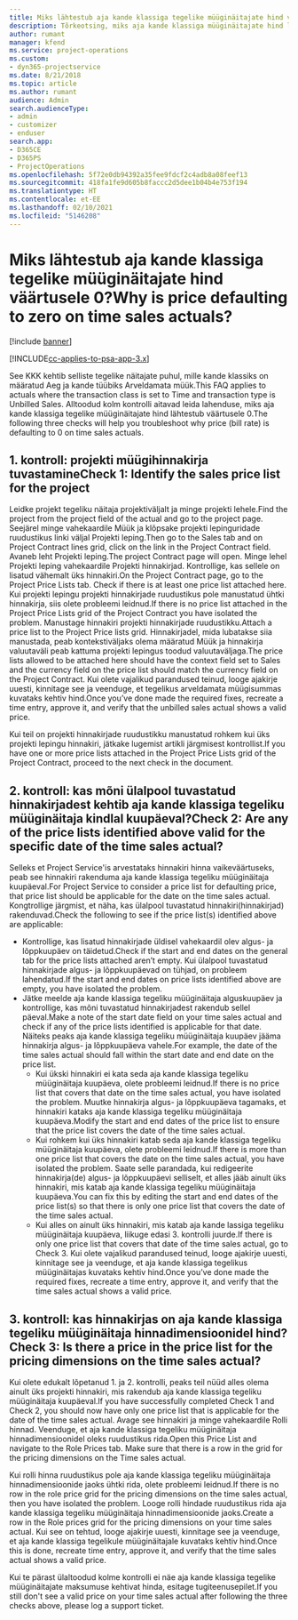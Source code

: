 ```yaml
---
title: Miks lähtestub aja kande klassiga tegelike müüginäitajate hind väärtusele 0?
description: Tõrkeotsing, miks aja kande klassiga müüginäitajate hind lähtestub väärtusele 0.
author: rumant
manager: kfend
ms.service: project-operations
ms.custom:
- dyn365-projectservice
ms.date: 8/21/2018
ms.topic: article
ms.author: rumant
audience: Admin
search.audienceType:
- admin
- customizer
- enduser
search.app:
- D365CE
- D365PS
- ProjectOperations
ms.openlocfilehash: 5f72e0db94392a35fee9fdcf2c4adb8a08feef13
ms.sourcegitcommit: 418fa1fe9d605b8faccc2d5dee1b04b4e753f194
ms.translationtype: HT
ms.contentlocale: et-EE
ms.lasthandoff: 02/10/2021
ms.locfileid: "5146208"
---
```

# <a name="why-is-price-defaulting-to-zero-on-time-sales-actuals"></a><span data-ttu-id="ae355-103">Miks lähtestub aja kande klassiga tegelike müüginäitajate hind väärtusele 0?</span><span class="sxs-lookup"><span data-stu-id="ae355-103">Why is price defaulting to zero on time sales actuals?</span></span>

[!include [banner](../includes/psa-now-project-operations.md)]

[!INCLUDE[cc-applies-to-psa-app-3.x](../includes/cc-applies-to-psa-app-3x.md)]

<span data-ttu-id="ae355-104">See KKK kehtib selliste tegelike näitajate puhul, mille kande klassiks on määratud Aeg ja kande tüübiks Arveldamata müük.</span><span class="sxs-lookup"><span data-stu-id="ae355-104">This FAQ applies to actuals where the transaction class is set to Time and transaction type is Unbilled Sales.</span></span> <span data-ttu-id="ae355-105">Alltoodud kolm kontrolli aitavad leida lahenduse, miks aja kande klassiga tegelike müüginäitajate hind lähtestub väärtusele 0.</span><span class="sxs-lookup"><span data-stu-id="ae355-105">The following three checks will help you troubleshoot why price (bill rate) is defaulting to 0 on time sales actuals.</span></span>

## <a name="check-1-identify-the-sales-price-list-for-the-project"></a><span data-ttu-id="ae355-106">1. kontroll: projekti müügihinnakirja tuvastamine</span><span class="sxs-lookup"><span data-stu-id="ae355-106">Check 1: Identify the sales price list for the project</span></span>

<span data-ttu-id="ae355-107">Leidke projekt tegeliku näitaja projektiväljalt ja minge projekti lehele.</span><span class="sxs-lookup"><span data-stu-id="ae355-107">Find the project from the project field of the actual and go to the project page.</span></span> <span data-ttu-id="ae355-108">Seejärel minge vahekaardile Müük ja klõpsake projekti lepinguridade ruudustikus linki väljal Projekti leping.</span><span class="sxs-lookup"><span data-stu-id="ae355-108">Then go to the Sales tab and on Project Contract lines grid, click on the link in the Project Contract field.</span></span> <span data-ttu-id="ae355-109">Avaneb leht Projekti leping.</span><span class="sxs-lookup"><span data-stu-id="ae355-109">The project Contract page will open.</span></span> <span data-ttu-id="ae355-110">Minge lehel Projekti leping vahekaardile Projekti hinnakirjad. Kontrollige, kas sellele on lisatud vähemalt üks hinnakiri.</span><span class="sxs-lookup"><span data-stu-id="ae355-110">On the Project Contract page, go to the Project Price Lists tab. Check if there is at least one price list attached here.</span></span> <span data-ttu-id="ae355-111">Kui projekti lepingu projekti hinnakirjade ruudustikus pole manustatud ühtki hinnakirja, siis olete probleemi leidnud.</span><span class="sxs-lookup"><span data-stu-id="ae355-111">If there is no price list attached in the Project Price Lists grid of the Project Contract you have isolated the problem.</span></span> <span data-ttu-id="ae355-112">Manustage hinnakiri projekti hinnakirjade ruudustikku.</span><span class="sxs-lookup"><span data-stu-id="ae355-112">Attach a price list to the Project Price lists grid.</span></span> <span data-ttu-id="ae355-113">Hinnakirjadel, mida lubatakse siia manustada, peab kontekstiväljaks olema määratud Müük ja hinnakirja valuutaväli peab kattuma projekti lepingus toodud valuutaväljaga.</span><span class="sxs-lookup"><span data-stu-id="ae355-113">The price lists allowed to be attached here should have the context field set to Sales and the currency field on the price list should match the currency field on the Project Contract.</span></span> <span data-ttu-id="ae355-114">Kui olete vajalikud parandused teinud, looge ajakirje uuesti, kinnitage see ja veenduge, et tegelikus arveldamata müügisummas kuvataks kehtiv hind.</span><span class="sxs-lookup"><span data-stu-id="ae355-114">Once you’ve done made the required fixes, recreate a time entry, approve it, and verify that the unbilled sales actual shows a valid price.</span></span> 

<span data-ttu-id="ae355-115">Kui teil on projekti hinnakirjade ruudustikku manustatud rohkem kui üks projekti lepingu hinnakiri, jätkake lugemist artikli järgmisest kontrollist.</span><span class="sxs-lookup"><span data-stu-id="ae355-115">If you have one or more price lists attached in the Project Price Lists grid of the Project Contract, proceed to the next check in the document.</span></span>

## <a name="check-2-are-any-of-the-price-lists-identified-above-valid-for-the-specific-date-of-the-time-sales-actual"></a><span data-ttu-id="ae355-116">2. kontroll: kas mõni ülalpool tuvastatud hinnakirjadest kehtib aja kande klassiga tegeliku müüginäitaja kindlal kuupäeval?</span><span class="sxs-lookup"><span data-stu-id="ae355-116">Check 2: Are any of the price lists identified above valid for the specific date of the time sales actual?</span></span>

<span data-ttu-id="ae355-117">Selleks et Project Service'is arvestataks hinnakiri hinna vaikeväärtuseks, peab see hinnakiri rakenduma aja kande klassiga tegeliku müüginäitaja kuupäeval.</span><span class="sxs-lookup"><span data-stu-id="ae355-117">For Project Service to consider a price list for defaulting price, that price list should be applicable for the date on the time sales actual.</span></span> <span data-ttu-id="ae355-118">Kongtrollige järgmist, et näha, kas ülalpool tuvastatud hinnakiri(hinnakirjad) rakenduvad.</span><span class="sxs-lookup"><span data-stu-id="ae355-118">Check the following to see if the price list(s) identified above are applicable:</span></span>
- <span data-ttu-id="ae355-119">Kontrollige, kas lisatud hinnakirjade üldisel vahekaardil olev algus- ja lõppkuupäev on täidetud.</span><span class="sxs-lookup"><span data-stu-id="ae355-119">Check if the start and end dates on the general tab for the price lists attached aren’t empty.</span></span> <span data-ttu-id="ae355-120">Kui ülalpool tuvastatud hinnakirjade algus- ja lõppkuupäevad on tühjad, on probleem lahendatud.</span><span class="sxs-lookup"><span data-stu-id="ae355-120">If the start and end dates on price lists identified above are empty, you have isolated the problem.</span></span> 
- <span data-ttu-id="ae355-121">Jätke meelde aja kande klassiga tegeliku müüginäitaja alguskuupäev ja kontrollige, kas mõni tuvastatud hinnakirjadest rakendub sellel päeval.</span><span class="sxs-lookup"><span data-stu-id="ae355-121">Make a note of the start date field on your time sales actual and check if any of the price lists identified is applicable for that date.</span></span> <span data-ttu-id="ae355-122">Näiteks peaks aja kande klassiga tegeliku müüginäitaja kuupäev jääma hinnakirja algus- ja lõppkuupäeva vahele.</span><span class="sxs-lookup"><span data-stu-id="ae355-122">For example, the date of the time sales actual should fall within the start date and end date on the price list.</span></span> 
    - <span data-ttu-id="ae355-123">Kui ükski hinnakiri ei kata seda aja kande klassiga tegeliku müüginäitaja kuupäeva, olete probleemi leidnud.</span><span class="sxs-lookup"><span data-stu-id="ae355-123">If there is no price list that covers that date on the time sales actual, you have isolated the problem.</span></span> <span data-ttu-id="ae355-124">Muutke hinnakirja algus- ja lõppkuupäeva tagamaks, et hinnakiri kataks aja kande klassiga tegeliku müüginäitaja kuupäeva.</span><span class="sxs-lookup"><span data-stu-id="ae355-124">Modify the start and end dates of the price list to ensure that the price list covers the date of the time sales actual.</span></span> 
    - <span data-ttu-id="ae355-125">Kui rohkem kui üks hinnakiri katab seda aja kande klassiga tegeliku müüginäitaja kuupäeva, olete probleemi leidnud.</span><span class="sxs-lookup"><span data-stu-id="ae355-125">If there is more than one price list that covers the date on the time sales actual, you have isolated the problem.</span></span> <span data-ttu-id="ae355-126">Saate selle parandada, kui redigeerite hinnakirja(de) algus- ja lõppkuupäevi selliselt, et alles jääb ainult üks hinnakiri, mis katab aja kande klassiga tegeliku müüginäitaja kuupäeva.</span><span class="sxs-lookup"><span data-stu-id="ae355-126">You can fix this by editing the start and end dates of the price list(s) so that there is only one price list that covers the date of the time sales actual.</span></span> 
    - <span data-ttu-id="ae355-127">Kui alles on ainult üks hinnakiri, mis katab aja kande lassiga tegeliku müüginäitaja kuupäeva, liikuge edasi 3. kontrolli juurde.</span><span class="sxs-lookup"><span data-stu-id="ae355-127">If there is only one price list that covers that date of the time sales actual, go to Check 3.</span></span>
<span data-ttu-id="ae355-128">Kui olete vajalikud parandused teinud, looge ajakirje uuesti, kinnitage see ja veenduge, et aja kande klassiga tegelikus müüginäitajas kuvataks kehtiv hind.</span><span class="sxs-lookup"><span data-stu-id="ae355-128">Once you’ve done made the required fixes, recreate a time entry, approve it, and verify that the time sales actual shows a valid price.</span></span>

## <a name="check-3-is-there-a-price-in-the-price-list-for-the-pricing-dimensions-on-the-time-sales-actual"></a><span data-ttu-id="ae355-129">3. kontroll: kas hinnakirjas on aja kande klassiga tegeliku müüginäitaja hinnadimensioonidel hind?</span><span class="sxs-lookup"><span data-stu-id="ae355-129">Check 3: Is there a price in the price list for the pricing dimensions on the time sales actual?</span></span>

<span data-ttu-id="ae355-130">Kui olete edukalt lõpetanud 1. ja 2. kontrolli, peaks teil nüüd alles olema ainult üks projekti hinnakiri, mis rakendub aja kande klassiga tegeliku müüginäitaja kuupäeval.</span><span class="sxs-lookup"><span data-stu-id="ae355-130">If you have successfully completed Check 1 and Check 2, you should now have only one price list that is applicable for the date of the time sales actual.</span></span> <span data-ttu-id="ae355-131">Avage see hinnakiri ja minge vahekaardile Rolli hinnad. Veenduge, et aja kande klassiga tegeliku müüginäitaja hinnadimensioonidel oleks ruudustikus rida.</span><span class="sxs-lookup"><span data-stu-id="ae355-131">Open this Price List and navigate to the Role Prices tab. Make sure that there is a row in the grid for the pricing dimensions on the Time sales actual.</span></span>

<span data-ttu-id="ae355-132">Kui rolli hinna ruudustikus pole aja kande klassiga tegeliku müüginäitaja hinnadimensioonide jaoks ühtki rida, olete probleemi leidnud.</span><span class="sxs-lookup"><span data-stu-id="ae355-132">If there is no row in the role price grid for the pricing dimensions on the time sales actual, then you have isolated the problem.</span></span> <span data-ttu-id="ae355-133">Looge rolli hindade ruudustikus rida aja kande klassiga tegeliku müüginäitaja hinnadimensioonide jaoks.</span><span class="sxs-lookup"><span data-stu-id="ae355-133">Create a row in the Role prices grid for the pricing dimensions on your time sales actual.</span></span> <span data-ttu-id="ae355-134">Kui see on tehtud, looge ajakirje uuesti, kinnitage see ja veenduge, et aja kande klassiga tegelikule müüginäitajale kuvataks kehtiv hind.</span><span class="sxs-lookup"><span data-stu-id="ae355-134">Once this is done, recreate time entry, approve it, and verify that the time sales actual shows a valid price.</span></span>

<span data-ttu-id="ae355-135">Kui te pärast ülaltoodud kolme kontrolli ei näe aja kande klassiga tegelike müüginäitajate maksumuse kehtivat hinda, esitage tugiteenusepilet.</span><span class="sxs-lookup"><span data-stu-id="ae355-135">If you still don't see a valid price on your time sales actual after following the three checks above, please log a support ticket.</span></span> 

